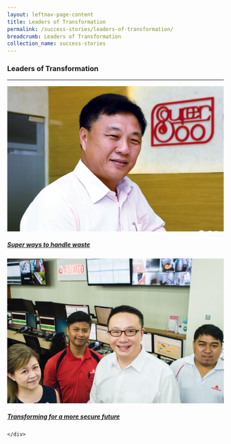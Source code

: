 ```yaml
---
layout: leftnav-page-content
title: Leaders of Transformation
permalink: /success-stories/leaders-of-transformation/
breadcrumb: Leaders of Transformation
collection_name: success-stories
---
```


### Leaders of Transformation
---

<div>
	<div class="row is-multiline">
		<div class="col is-half-tablet padding--bottom--lg">
			<a href="/success-stories/leaders-of-transformation/chope/" class="project-link">
				<img src="/images/800-super-holdings.png" alt="800 Super Holdings" class="project-image" width="" height="">
                 <div class="project-card">
	          <div class="project-title margin--bottom--xs">
	              <h5><b>Super ways to handle waste</b></h5>
	          </div>
	      </div>
			</a>
		</div>
		<div class="col is-half-tablet padding--bottom--lg">
			<a href="/success-stories/leaders-of-transformation/the-golden-concepts/" class="project-link">
				<img src="/images/ademco.png" alt="Ademco Security Group" class="project-image" width="" height="">
                 <div class="project-card">
	          <div class="project-title margin--bottom--xs">
	              <h5><b>Transforming for a more secure future</b></h5>
	          </div>
	      </div>
			</a>
		</div>
	
		
		
		
	</div>
</div>
